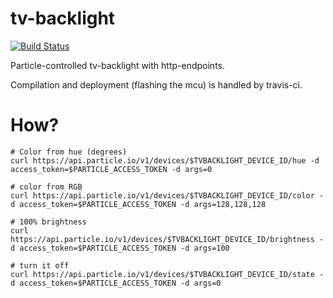 # tv-backlight

[![Build Status](https://travis-ci.org/dakl/tv-backlight.svg?branch=master)](https://travis-ci.org/dakl/tv-backlight)

Particle-controlled tv-backlight with http-endpoints.

Compilation and deployment (flashing the mcu) is handled by travis-ci. 

# How?

```
# Color from hue (degrees)
curl https://api.particle.io/v1/devices/$TVBACKLIGHT_DEVICE_ID/hue -d access_token=$PARTICLE_ACCESS_TOKEN -d args=0

# color from RGB
curl https://api.particle.io/v1/devices/$TVBACKLIGHT_DEVICE_ID/color -d access_token=$PARTICLE_ACCESS_TOKEN -d args=128,128,128

# 100% brightness
curl https://api.particle.io/v1/devices/$TVBACKLIGHT_DEVICE_ID/brightness -d access_token=$PARTICLE_ACCESS_TOKEN -d args=100

# turn it off
curl https://api.particle.io/v1/devices/$TVBACKLIGHT_DEVICE_ID/state -d access_token=$PARTICLE_ACCESS_TOKEN -d args=0
```
